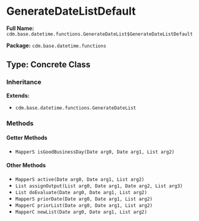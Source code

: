 # GenerateDateListDefault

**Full Name:** `cdm.base.datetime.functions.GenerateDateList$GenerateDateListDefault`

**Package:** `cdm.base.datetime.functions`

## Type: Concrete Class

### Inheritance

**Extends:**
- `cdm.base.datetime.functions.GenerateDateList`

### Methods

#### Getter Methods

- `MapperS isGoodBusinessDay(Date arg0, Date arg1, List arg2)`

#### Other Methods

- `MapperS active(Date arg0, Date arg1, List arg2)`
- `List assignOutput(List arg0, Date arg1, Date arg2, List arg3)`
- `List doEvaluate(Date arg0, Date arg1, List arg2)`
- `MapperS priorDate(Date arg0, Date arg1, List arg2)`
- `MapperC priorList(Date arg0, Date arg1, List arg2)`
- `MapperC newList(Date arg0, Date arg1, List arg2)`


